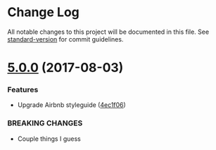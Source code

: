 # Change Log

All notable changes to this project will be documented in this file. See [standard-version](https://github.com/conventional-changelog/standard-version) for commit guidelines.

<a name="5.0.0"></a>
# [5.0.0](https://github.com/njakob/eslint-config/compare/v4.3.0...v5.0.0) (2017-08-03)


### Features

* Upgrade Airbnb styleguide ([4ec1f06](https://github.com/njakob/eslint-config/commit/4ec1f06))


### BREAKING CHANGES

* Couple things I guess
